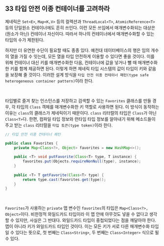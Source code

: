 ## 33 타입 안전 이종 컨테이너를 고려하라

제네릭은 `Set<E>`, `Map<K,V>` 등의 컬렉션과 `ThreadLocal<T>`, `AtomicReference<T>` 등의 단일원소 컨테이너에도 흔히 쓰인다. 이런 모든 쓰임에서 매개변수화되는 대상은 (원소가 아닌) 컨테이너 자신이다. 따라서 하나의 컨테이너에서 매개변수화할 수 있는 타입의 수가 제한된다.

하지만 더 유연한 수단이 필요할 때도 종종 있다. 예컨대 데이터베이스의 행은 임의 개수의 열을 가질 수 잇는데, 모든 열을 타입 안전하게 이용할 수 있다면 좋을 것이다. 이를 위해 컨테이너 대신 키를 매개변수화한 다음, 컨테이너에 값을 넣거나 뺄 때 매개변수화한 키를 함께 제공하면 된다. 이렇게 하면 제네릭 타입 시스템의 값이 타입이 키와 같음을 보장해 줄 것이다. 이러한 설계 방식을 `타입 안전 이종 컨테이너 패턴(type safe heterogeneous container pattern)`이라 한다.

<br />

타입별로 즐겨 찾는 인스턴스를 저장하고 검색할 수 있는 `Favorites` 클래스를 만들 경우, 각 타입의 `Class` 객체를 매개변수화한 키 역할로 사용하면 된다. 이 방식이 동작하는 이유는 `class`의 클래스가 제네릭이기 때문이다. `class` 리터럴의 타입은 `Class`가 아닌 `Class<T>`다. 한편, 컴파일 타입 정보와 런타임 타입 정보를 알아내기 위해 메소드들이 주고 받는 `class` 리터럴을 `타입 토큰(type token)`이라 한다.

```java
// 타입 안전 이종 컨테이너 패턴

public class Favorites {
    private Map<Class<?>, Object> favorites = new HashMap<>();
    
    public <T> void putFavorite(Class<T> type, T instance) {
        favorites.put(Objects.requireNonNull(type), instance);
    }
    
    public <T> T getFavorite(Class<T> type) {
        return type.cast(favorites.get(type));
    }
} 
```

<br />

`Favorites`가 사용하는 `private` 맵 변수인 `favorites`의 타입은 `Map<Class<?>, Object>`이다. 비한정적 와일드카드 타입이라 이 맵 안에 아무것도 넣을 수 없다고 생각할 수 있지만, 사실은 그 반대다. 와일드카드 타입이 중첩되었다는 점을 깨달아야 한다. 맵이 아니라 키가 와일드카드 타입인 것이다. 이는 모든 키가 서로 다른 매개변수화 타입일 수 있다는 뜻으로, 첫 번째는 `Class<String>`, 두 번째는 `Class<Integer>` 식으로 될 수 있다.